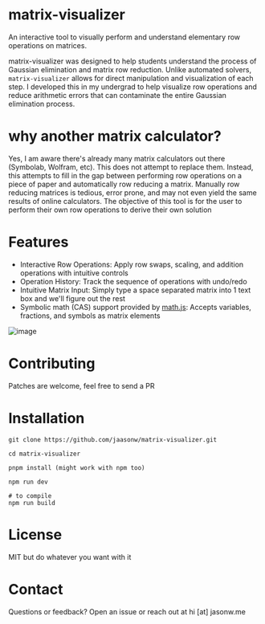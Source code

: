 # matrix-visualizer

An interactive tool to visually perform and understand elementary row operations on matrices.

matrix-visualizer was designed to help students understand the process of Gaussian elimination and matrix row reduction. Unlike automated solvers, `matrix-visualizer` allows for direct manipulation and visualization of each step. I developed this in my undergrad to help visualize row operations and reduce arithmetic errors that can contaminate the entire Gaussian elimination process. 

# why another matrix calculator?

Yes, I am aware there's already many matrix calculators out there (Symbolab, Wolfram, etc). This does not attempt to replace them. Instead, this attempts to fill in the gap between performing row operations on a piece of paper and automatically row reducing a matrix. Manually row reducing matrices is tedious, error prone, and may not even yield the same results of online calculators. The objective of this tool is for the user to perform their own row operations to derive their own solution

# Features
- Interactive Row Operations: Apply row swaps, scaling, and addition operations with intuitive controls
- Operation History: Track the sequence of operations with undo/redo
- Intuitive Matrix Input: Simply type a space separated matrix into 1 text box and we'll figure out the rest
- Symbolic math (CAS) support provided by [math.js](mathjs.org/): Accepts variables, fractions, and symbols as matrix elements


![image](https://user-images.githubusercontent.com/8981287/218254177-55de131d-5a8a-478c-9578-a68e9e3746ab.png)



# Contributing

Patches are welcome, feel free to send a PR

# Installation

```
git clone https://github.com/jaasonw/matrix-visualizer.git

cd matrix-visualizer

pnpm install (might work with npm too)

npm run dev

# to compile
npm run build 
```

# License

MIT but do whatever you want with it

# Contact

Questions or feedback? Open an issue or reach out at hi \[at\] jasonw.me
